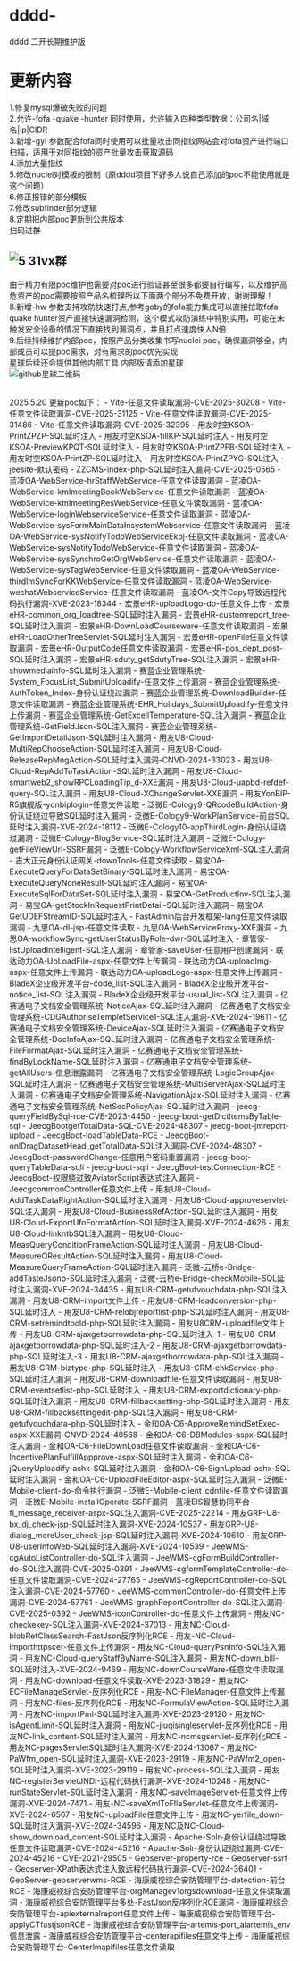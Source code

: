 # dddd-
dddd 二开长期维护版
# 更新内容
1.修复mysql爆破失败的问题<br />
2.允许-fofa -quake -hunter 同时使用，允许输入四种类型数据：公司名|域名|ip|CIDR<br />
3.新增-gyl 参数配合fofa同时使用可以批量攻击同指纹网站会对fofa资产进行端口扫描，适用于对同指纹的资产批量攻击获取源码<br />
4.添加大量指纹<br />
5.修改nuclei对模板的限制（原dddd项目下好多人说自己添加的poc不能使用就是这个问题）<br />
6.修正报错的部分模板<br />
7.修改subfinder部分逻辑<br />
8.定期把内部poc更新到公共版本<br />
扫码进群<br />

![5 31vx群](https://github.com/user-attachments/assets/d21cdfb5-ce20-462c-b1b3-e5ed116b252d)
<br />
------------------------------------------------------------------------------------------------------
由于精力有限poc维护也需要对poc进行验证甚至很多都要自行编写，以及维护高危资产的poc需要按照产品名梳理所以下面两个部分不免费开放，谢谢理解！<br />
8.新增-hw 参数支持攻防快速打点,参考goby的fofa能力集成可以直接拉取fofa quake hunter资产直接快速漏洞检测，这个模式攻防演练中特别实用，可能在未触发安全设备的情况下直接找到漏洞点，并且打点速度快人N倍<br />
9.后续持续维护内部poc，按照产品分类收集书写nuclei poc，确保漏洞够全，内部成员可以提poc需求，对有需求的poc优先实现<br />
星球后续还会提供其他内部工具
内部版请添加星球<br />
![github星球二维码](https://github.com/user-attachments/assets/2b46f4d1-b7fc-408b-a913-37b8ce4b2421)

<br />
2025.5.20 更新poc如下：
    - Vite-任意文件读取漏洞-CVE-2025-30208
    - Vite-任意文件读取漏洞-CVE-2025-31125
    - Vite-任意文件读取漏洞-CVE-2025-31486
    - Vite-任意文件读取漏洞-CVE-2025-32395
    - 用友时空KSOA-PrintZPZP-SQL延时注入
    - 用友时空KSOA-fillKP-SQL延时注入
    - 用友时空KSOA-PreviewKPQT-SQL延时注入
    - 用友时空KSOA-PrintZPFB-SQL延时注入
    - 用友时空KSOA-PrintZP-SQL延时注入
    - 用友时空KSOA-PrintZPYG-SQL注入
    - jeesite-默认密码
    - ZZCMS-index-php-SQL延时注入漏洞-CVE-2025-0565
    - 蓝凌OA-WebService-hrStaffWebService-任意文件读取漏洞
    - 蓝凌OA-WebService-kmImeetingBookWebService-任意文件读取漏洞
    - 蓝凌OA-WebService-kmImeetingResWebService-任意文件读取漏洞
    - 蓝凌OA-WebService-loginWebserviceService-任意文件读取漏洞
    - 蓝凌OA-WebService-sysFormMainDataInsystemWebservice-任意文件读取漏洞
    - 蓝凌OA-WebService-sysNotifyTodoWebServiceEkpj-任意文件读取漏洞
    - 蓝凌OA-WebService-sysNotifyTodoWebService-任意文件读取漏洞
    - 蓝凌OA-WebService-sysSynchroGetOrgWebService-任意文件读取漏洞
    - 蓝凌OA-WebService-sysTagWebService-任意文件读取漏洞
    - 蓝凌OA-WebService-thirdImSyncForKKWebService-任意文件读取漏洞
    - 蓝凌OA-WebService-wechatWebserviceService-任意文件读取漏洞
    - 蓝凌OA-文件Copy导致远程代码执行漏洞-XVE-2023-18344
    - 宏景eHR-uploadLogo-do-任意文件上传
    - 宏景eHR-common_org_loadtree-SQL延时注入漏洞
    - 宏景eHR-customreport_tree-SQL延时注入漏洞
    - 宏景eHR-DownLoadCourseware-任意文件读取漏洞
    - 宏景eHR-LoadOtherTreeServlet-SQL延时注入漏洞
    - 宏景eHR-openFile任意文件读取漏洞
    - 宏景eHR-OutputCode任意文件读取漏洞
    - 宏景eHR-pos_dept_post-SQL延时注入漏洞
    - 宏景eHR-sduty_getSdutyTree-SQL注入漏洞
    - 宏景eHR-showmediainfo-SQL延时注入漏洞
    - 赛蓝企业管理系统-System_FocusList_SubmitUploadify-任意文件上传漏洞
    - 赛蓝企业管理系统-AuthToken_Index-身份认证绕过漏洞
    - 赛蓝企业管理系统-DownloadBuilder-任意文件读取漏洞
    - 赛蓝企业管理系统-EHR_Holidays_SubmitUploadify-任意文件上传漏洞
    - 赛蓝企业管理系统-GetExcellTemperature-SQL注入漏洞
    - 赛蓝企业管理系统-GetFieldJson-SQL注入漏洞
    - 赛蓝企业管理系统-GetImportDetailJson-SQL延时注入漏洞 
    - 用友U8-Cloud-MultiRepChooseAction-SQL延时注入漏洞
    - 用友U8-Cloud-ReleaseRepMngAction-SQL延时注入漏洞-CNVD-2024-33023
    - 用友U8-Cloud-RepAddToTaskAction-SQL延时注入漏洞
    - 用友U8-Cloud-smartweb2_showRPCLoadingTip_d-XXE漏洞
    - 用友U8-Cloud-uapbd-refdef-query-SQL注入漏洞
    - 用友U8-Cloud-XChangeServlet-XXE漏洞
    - 用友YonBIP-R5旗舰版-yonbiplogin-任意文件读取
    - 泛微E-Cology9-QRcodeBuildAction-身份认证绕过导致SQL延时注入漏洞
    - 泛微E-Cology9-WorkPlanService-前台SQL延时注入漏洞-XVE-2024-18112
    - 泛微E-Cology10-appThirdLogin-身份认证绕过漏洞
    - 泛微E-Cology-BlogService-SQL延时注入漏洞
    - 泛微E-Cology-getFileViewUrl-SSRF漏洞
    - 泛微E-Cology-WorkflowServiceXml-SQL注入漏洞
    - 吉大正元身份认证网关-downTools-任意文件读取
    - 易宝OA-ExecuteQueryForDataSetBinary-SQL延时注入漏洞
    - 易宝OA-ExecuteQueryNoneResult-SQL延时注入漏洞
    - 易宝OA-ExecuteSqlForDataSet-SQL延时注入漏洞
    - 易宝OA-GetProductInv-SQL注入漏洞
    - 易宝OA-getStockInRequestPrintDetail-SQL延时注入漏洞
    - 易宝OA-GetUDEFStreamID-SQL延时注入
    - FastAdmin后台开发框架-lang任意文件读取漏洞
    - 九思OA-dl-jsp-任意文件读取
    - 九思OA-WebServiceProxy-XXE漏洞
    - 九思OA-workflowSync-getUserStatusByRole-dwr-SQL延时注入
    - 章管家-listUploadIntelligent-SQL注入漏洞
    - 章管家-saveUser-任意用户创建漏洞
    - 联达动力OA-UpLoadFile-aspx-任意文件上传漏洞
    - 联达动力OA-uploadImg-aspx-任意文件上传漏洞
    - 联达动力OA-uploadLogo-aspx-任意文件上传漏洞
    - BladeX企业级开发平台-code_list-SQL注入漏洞
    - BladeX企业级开发平台-notice_list-SQL注入漏洞
    - BladeX企业级开发平台-usual_list-SQL注入漏洞
    - 亿赛通电子文档安全管理系统-NoticeAjax-SQL延时注入漏洞
    - 亿赛通电子文档安全管理系统-CDGAuthoriseTempletService1-SQL注入漏洞-XVE-2024-19611
    - 亿赛通电子文档安全管理系统-DeviceAjax-SQL延时注入漏洞
    - 亿赛通电子文档安全管理系统-DocInfoAjax-SQL延时注入漏洞
    - 亿赛通电子文档安全管理系统-FileFormatAjax-SQL延时注入漏洞
    - 亿赛通电子文档安全管理系统-findByLockName-SQL延时注入漏洞
    - 亿赛通电子文档安全管理系统-getAllUsers-信息泄露漏洞
    - 亿赛通电子文档安全管理系统-LogicGroupAjax-SQL延时注入漏洞
    - 亿赛通电子文档安全管理系统-MultiServerAjax-SQL延时注入漏洞
    - 亿赛通电子文档安全管理系统-NavigationAjax-SQL延时注入漏洞
    - 亿赛通电子文档安全管理系统-NetSecPolicyAjax-SQL延时注入漏洞
    - jeecg-queryFieldBySql-rce-CVE-2023-4450
    - jeecg-boot-getDictItemsByTable-sql
    - JeecgBootgetTotalData-SQL-CVE-2024-48307
    - jeecg-boot-jmreport-upload
    - JeecgBoot-loadTableData-RCE
    - JeecgBoot-onlDragDatasetHead_getTotalData-SQL注入漏洞-CVE-2024-48307
    - JeecgBoot-passwordChange-任意用户密码重置漏洞
    - jeecg-boot-queryTableData-sqli
    - jeecg-boot-sqli
    - JeecgBoot-testConnection-RCE
    - JeecgBoot-权限绕过致AviatorScript表达式注入漏洞
    - JeecgcommonController任意文件上传
    - 用友U8-Cloud-AddTaskDataRightAction-SQL延时注入漏洞
    - 用友U8-Cloud-approveservlet-SQL注入漏洞
    - 用友U8-Cloud-BusinessRefAction-SQL延时注入漏洞
    - 用友U8-Cloud-ExportUfoFormatAction-SQL延时注入漏洞-XVE-2024-4626
    - 用友U8-Cloud-linkntbSQL注入漏洞
    - 用友U8-Cloud-MeasQueryConditionFrameAction-SQL延时注入漏洞
    - 用友U8-Cloud-MeasureQResultAction-SQL延时注入漏洞
    - 用友U8-Cloud-MeasureQueryFrameAction-SQL延时注入漏洞
    - 泛微-云桥e-Bridge-addTasteJsonp-SQL延时注入漏洞
    - 泛微-云桥e-Bridge-checkMobile-SQL延时注入漏洞-XVE-2024-34435
    - 用友U8-CRM-getufvouchdata-php-SQL注入漏洞
    - 用友U8-CRM-import文件上传
    - 用友U8-CRM-leadconversion-php-SQL延时注入
    - 用友U8-CRM-relobjreportlist-php-SQL延时注入漏洞
    - 用友U8-CRM-setremindtoold-php-SQL延时注入漏洞
    - 用友U8CRM-uploadfile文件上传
    - 用友U8-CRM-ajaxgetborrowdata-php-SQL延时注入-1
    - 用友U8-CRM-ajaxgetborrowdata-php-SQL延时注入-2
    - 用友U8-CRM-ajaxgetborrowdata-php-SQL延时注入-3
    - 用友U8-CRM-ajaxgetborrowdata-php-SQL注入漏洞
    - 用友U8-CRM-biztype-php-SQL延时注入
    - 用友U8-CRM-chkService-php-SQL延时注入漏洞
    - 用友U8-CRM-downloadfile-任意文件读取漏洞
    - 用友U8-CRM-eventsetlist-php-SQL延时注入
    - 用友U8-CRM-exportdictionary-php-SQL延时注入漏洞
    - 用友U8-CRM-fillbacksetting-php-SQL延时注入漏洞
    - 用友U8-CRM-fillbacksettingedit-php-SQL注入漏洞
    - 用友U8-CRM-getufvouchdata-php-SQL延时注入
    - 金和OA-C6-ApproveRemindSetExec-aspx-XXE漏洞-CNVD-2024-40568
    - 金和OA-C6-DBModules-aspx-SQL延时注入漏洞
    - 金和OA-C6-FileDownLoad任意文件读取漏洞
    - 金和OA-C6-IncentivePlanFulfillAppprove-aspx-SQL延时注入漏洞
    - 金和OA-C6-jQueryUploadify-ashx-SQL延时注入漏洞
    - 金和OA-C6-SignUpload-ashx-SQL延时注入漏洞
    - 金和OA-C6-UploadFileEditor-aspx-SQL延时注入漏洞
    - 泛微E-Mobile-client-do-命令执行漏洞
    - 泛微E-Mobile-client_cdnfile-任意文件读取漏洞
    - 泛微E-Mobile-installOperate-SSRF漏洞
    - 蓝凌EIS智慧协同平台-fi_message_receiver-aspx-SQL注入漏洞-CVE-2025-22214
    - 用友GRP-U8-bx_dj_check-jsp-SQL延时注入漏洞-XVE-2024-10537
    - 用友GRP-U8-dialog_moreUser_check-jsp-SQL延时注入漏洞-XVE-2024-10610
    - 用友GRP-U8-userInfoWeb-SQL延时注入漏洞-XVE-2024-10539
    - JeeWMS-cgAutoListController-do-SQL注入漏洞
    - JeeWMS-cgFormBuildController-do-SQL注入漏洞-CVE-2025-0391
    - JeeWMS-cgformTemplateController-do-任意文件读取漏洞-CVE-2024-27765
    - JeeWMS-cgReportController-do-SQL注入漏洞-CVE-2024-57760
    - JeeWMS-commonController-do-任意文件上传漏洞-CVE-2024-57761
    - JeeWMS-graphReportController-do-SQL注入漏洞-CVE-2025-0392
    - JeeWMS-iconController-do-任意文件上传漏洞
    - 用友NC-checkekey-SQL注入漏洞-XVE-2024-37013
    - 用友NC-Cloud-blobRefClassSearch-FastJson反序列化RCE
    - 用友-NC-Cloud-importhttpscer-任意文件上传漏洞
    - 用友NC-Cloud-queryPsnInfo-SQL注入漏洞
    - 用友NC-Cloud-queryStaffByName-SQL注入漏洞
    - 用友NC-down_bill-SQL延时注入-XVE-2024-9469
    - 用友NC-downCourseWare-任意文件读取漏洞
    - 用友NC-download-任意文件读取-XVE-2023-31829
    - 用友NC-ECFileManageServlet-反序列化RCE
    - 用友-NC-FileManager-任意文件上传漏洞
    - 用友NC-files-反序列化RCE
    - 用友NC-FormulaViewAction-SQL延时注入漏洞
    - 用友NC-importPml-SQL延时注入漏洞-XVE-2023-29120
    - 用友NC-isAgentLimit-SQL延时注入漏洞
    - 用友NC-jiuqisingleservlet-反序列化RCE
    - 用友NC-link_content-SQL延时注入漏洞
    - 用友NC-ncmsgservlet-反序列化RCE
    - 用友NC-pagesServletSQL延时注入漏洞-XVE-2024-13067
    - 用友NC-PaWfm_open-SQL延时注入漏洞-XVE-2023-29119
    - 用友NC-PaWfm2_open-SQL延时注入漏洞-XVE-2023-29119
    - 用友NC-process-SQL注入漏洞
    - 用友NC-registerServletJNDI-远程代码执行漏洞-XVE-2024-10248
    - 用友NC-runStateServlet-SQL延时注入漏洞
    - 用友NC-saveImageServlet-任意文件上传漏洞-XVE-2024-7471
    - 用友-NC-saveXmlToFIleServlet-任意文件上传漏洞-XVE-2024-6507
    - 用友NC-uploadFile任意文件上传
    - 用友NC-yerfile_down-SQL延时注入漏洞-XVE-2024-34596
    - 用友NC及NC-Cloud-show_download_content-SQL延时注入漏洞
    - Apache-Solr-身份认证绕过导致任意文件读取漏洞-CVE-2024-45216
    - Apache-Solr-身份认证绕过漏洞-CVE-2024-45216
    - CVE-2021-29505
    - Geoserver-property-rce
    - Geoserver-ssrf
    - Geoserver-XPath表达式注入致远程代码执行漏洞-CVE-2024-36401
    - GeoServer-geoserverwms-RCE
    - 海康威视综合安防管理平台-detection-前台RCE
    - 海康威视综合安防管理平台-orgManagev1orgsdownload-任意文件读取漏洞
    - 海康威视综合安防管理平台多处-FastJson反序列化RCE漏洞
    - 海康威视综合安防管理平台-apiexternalreport任意文件上传
    - 海康威视综合安防管理平台-applyCTfastjsonRCE
    - 海康威视综合安防管理平台-artemis-port_alartemis_env信息泄露
    - 海康威视综合安防管理平台-centerapifiles任意文件上传
    - 海康威视综合安防管理平台-Centerlmapifiles任意文件读取
